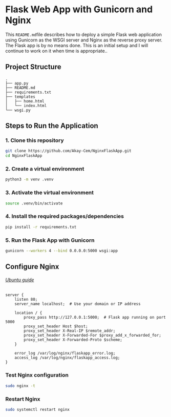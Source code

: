# Flask Web App with Gunicorn and Nginx

This `README.md`file describes how to deploy a simple Flask web application using Gunicorn as the WSGI server and Nginx as the reverse proxy server. The Flask app is by no means done. This is an initial setup and I will continue to work on it when time is appropriate.. 

## Project Structure
```
.
├── app.py
├── README.md
├── requirements.txt
├── templates
│   ├── home.html
│   └── index.html
└── wsgi.py
```

## Steps to Run the Application

### 1. Clone this repository

```bash
git clone https://github.com/Akay-Cem/NginxFlaskApp.git
cd NginxFlaskApp
```

### 2. Create a virtual environment
```bash
python3 -m venv .venv
```
### 3. Activate the virtual environment
```bash
source .venv/bin/activate
```
### 4. Install the required packages/dependencies
```bash
pip install -r requirements.txt
```
### 5. Run the Flask App with Gunicorn
```bash
gunicorn --workers 4 --bind 0.0.0.0:5000 wsgi:app   
```
## Configure Nginx
###### [Ubuntu guide](https://ubuntu.com/tutorials/install-and-configure-nginx#1-overview)
```nginx
server {
    listen 80;
    server_name localhost;  # Use your domain or IP address

    location / {
        proxy_pass http://127.0.0.1:5000;  # Flask app running on port 5000
        proxy_set_header Host $host;
        proxy_set_header X-Real-IP $remote_addr;
        proxy_set_header X-Forwarded-For $proxy_add_x_forwarded_for;
        proxy_set_header X-Forwarded-Proto $scheme;
    }

    error_log /var/log/nginx/flaskapp_error.log;
    access_log /var/log/nginx/flaskapp_access.log;
}
```

### Test Nginx configuration
```bash
sudo nginx -t
```
### Restart Nginx
```bash
sudo systemctl restart nginx
```